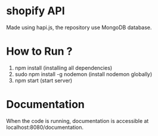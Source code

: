 # shopify API
Made using hapi.js, the repository use MongoDB database.

# How to Run ?
1. npm install (installing all dependencies)
2. sudo npm install -g nodemon (install nodemon globally)
3. npm start (start server)

# Documentation
When the code is running, documentation is accessible at localhost:8080/documentation.
